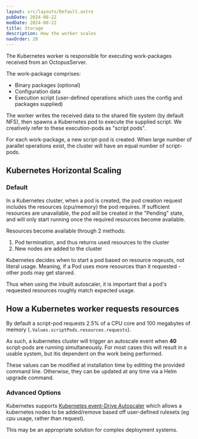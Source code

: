 ```yaml
---
layout: src/layouts/Default.astro
pubDate: 2024-08-22
modDate: 2024-08-22
title: Storage
description: How the worker scales
navOrder: 20
---
```


The Kubernetes worker is responsible for executing work-packages received from an OctopusServer.

The work-package comprises:
* Binary packages (optional)
* Configuration data
* Execution script (user-defined operations which uses the config and packages supplied)

The worker writes the received data to the shared file system (by default NFS), then spawns a Kubernetes pod to execute
the supplied script. We creatively refer to these execution-pods as "script pods".

For each work-package, a new script-pod is created. When large number of parallel operations exist, the cluster will have
an equal number of script-pods.

## Kubernetes Horizontal Scaling
### Default
In a Kubernetes cluster, when a pod is created, the pod creation request includes the resources (cpu/memory) the pod requires.
If sufficient resources are unavailable, the pod will be created in the "Pending" state, and will only start running
once the required resources become available.

Resources become available through 2 methods:
1. Pod termination, and thus returns used resources to the cluster
2. New nodes are added to the cluster

Kubernetes decides when to start a pod based on resource _reqeusts_, not literal usage.
Meaning, if a Pod uses more resources than it requested - other pods may get starved.

Thus when using the inbuilt autoscaler, it is important that a pod's requested resources roughly match expected usage. 

## How a Kubernetes worker requests resources
By default a script-pod requests 2.5% of a CPU core and 100 megabytes of memory (`.Values.scriptPods.resources.requests`).

As such, a kubernetes cluster will trigger an autoscale event when **40** script-pods are running simultaneously.
For most cases this will result in a usable system, but itis dependent on the work being performed.

These values can be modified at installation time by editting the provided command line.
Otherwise, they can be updated at any time via a Helm upgrade command.

### Advanced Options
Kubernetes supports [Kubernetes event-Drive Autoscaler](https://keda.sh/) which allows a kubernetes nodes to be added/remove
based off user-defined rulesets (eg cpu usage, rather than request).

This may be an appropriate solution for complex deployment systems.